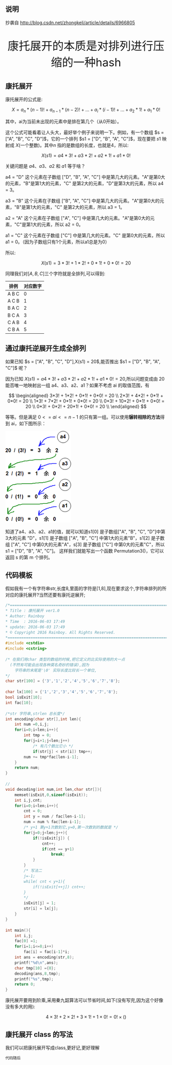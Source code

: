 
## 说明

抄袭自 http://blog.csdn.net/zhongkeli/article/details/6966805


<p style="text-align: center;font-size:35px">康托展开的本质是对排列进行压缩的一种hash</p>

## 康托展开

康托展开的公式是:

```math
X=a_n*(n-1)!+a_{n-1}*(n-2)!+...+a_i*(i-1)!+...+a_2*1!+a_1*0!
```

其中，ai为当前未出现的元素中是排在第几个（从0开始）。


这个公式可能看着让人头大，最好举个例子来说明一下。例如，有一个数组 $s = ["A", "B", "C", "D"]$，它的一个排列 $s1 = ["D", "B", "A", "C"]$，现在要把 $s1$ 映射成 $X$(一个整数)。其中$n$ 指的是数组的长度，也就是4，所以:

$$X(s1) = a4*3! + a3*2! + a2*1! + a1*0!$$

关键问题是 $a4、a3、a2$ 和 $a1$ 等于啥？

a4 = "D" 这个元素在子数组 ["D", "B", "A", "C"] 中是第几大的元素。"A"是第0大的元素，"B"是第1大的元素，"C" 是第2大的元素，"D"是第3大的元素，所以 a4 = 3。

a3 = "B" 这个元素在子数组 ["B", "A", "C"] 中是第几大的元素。"A"是第0大的元素，"B"是第1大的元素，"C" 是第2大的元素，所以 a3 = 1。

a2 = "A" 这个元素在子数组 ["A", "C"] 中是第几大的元素。"A"是第0大的元素，"C"是第1大的元素，所以 a2 = 0。

a1 = "C" 这个元素在子数组 ["C"] 中是第几大的元素。"C" 是第0大的元素，所以 a1 = 0。（因为子数组只有1个元素，所以a1总是为0）

所以:

$$X(s1) = 3*3! + 1*2! + 0*1! + 0*0! = 20$$

同理我们对$[A,B,C]$三个字符就是全排列,可以得到:


| 排例  | 对应数字 |
|-------|----------|
| A B C | 0        |
| A C B | 1        |
| B A C | 2        |
| B C A | 3        |
| C A B | 4        |
| C B A | 5        |


## 通过康托逆展开生成全排列

如果已知 $s = ["A", "B", "C", "D"],X(s1) = 20$,能否推出 $s1 = ["D", "B", "A", "C"]$ 呢？

因为已知 $X(s1) = a4*3! + a3*2! + a2*1! + a1*0! = 20$,所以问题变成由 20 能否唯一地映射出一组 a4、a3、a2、a1？如果不考虑 ai 的取值范围，有

$$
\begin{aligned}
3*3! + 1*2! + 0*1! + 0*0! = 20 \\
2*3! + 4*2! + 0*1! + 0*0! = 20 \\
1*3! + 7*2! + 0*1! + 0*0! = 20 \\
0*3! + 10*2! + 0*1! + 0*0! = 20 \\
0*3! + 0*2! + 20*1! + 0*0! = 20 \\
\end{aligned}
$$

等等。但是满足 $0 <= ai <= n-1$ 的只有第一组。可以使用**辗转相除的方法**得到 ai，如下图所示：

![2](/images/康托展开.png)

知道了a4、a3、a2、a1的值，就可以知道s1[0] 是子数组["A", "B", "C", "D"]中第3大的元素 "D"，s1[1] 是子数组 ["A", "B", "C"] 中第1大的元素"B"，s1[2] 是子数组 ["A", "C"] 中第0大的元素"A"，s[3] 是子数组 ["C"] 中第0大的元素"C"，所以s1 = ["D", "B", "A", "C"]。
这样我们就能写出一个函数 Permutation3()，它可以返回  s 的第 m 个排列。


## 代码模板


假如我有一个有字符串str,长度8,里面的字符是[1,8],现在要求这个,字符串排列的所对应的康托展开?当然还要有康托逆展开;

```c
/*============================================================================
* Title : 康托展开 ver1.0
* Author: Rainboy
* Time  : 2016-06-03 17:49
* update: 2016-06-03 17:49
* © Copyright 2016 Rainboy. All Rights Reserved.
*=============================================================================*/
#include <cstdio>
#include <cstring>

/* 在我们用char 类型的数组的时候,把它定义的比实际使用的大一点
  (不然有可能会出现各种莫名奇妙的错误),因为
    字符串的末尾是'\0' 实际长度比较长一个单位,
*/
char str[100] = {'3','1','2','4','5','6','7','8'};

char lx[100] = {'1','2','3','4','5','6','7','8'};
bool isExit[10];
int fac[10];

/*str 字符串,strlen 总长度*/
int encoding(char str[],int len){
    int num =0,i,j;
    for(i=0;i<len;i++){
        int tmp = 0;
        for(j=i+1;j<len;j++)
            /* 有几个数比它小 */
            if(str[j] < str[i]) tmp++; 
        num += tmp*fac[len-i-1];
    }
    return num;
}

//
void decoding(int num,int len,char str[]){
    memset(isExit,0,sizeof(isExit));
    int i,j,cnt;
    for(i=0;i<len;i++){
        cnt = 0;
        int y = num / fac[len-i-1];
        num = num % fac[len-i-1];
        /* y+1 第y+1次数到它,y=0,第一次数到的数就是 */
        for(j=0;j<len;j++){
            if(!isExit[j]) {
                cnt++;
                if(cnt == y+1)
                    break;
            }
        }
        /* 写法二
        j=-1;
        while( cnt < y+1){
            if(!isExit[++j]) cnt++;
        }
        */
        isExit[j] = 1;
        str[i] = lx[j];
    }
}

int main(){
    int i,j;
    fac[0] =1;
    for(i=1;i<=8;i++)
        fac[i] = fac[i-1]*i;
    int ans = encoding(str,8);
    printf("%d\n",ans);
    char tmp[10] ={0};
    decoding(ans,8,tmp);
    printf("%s",tmp);
    return 0;
}
```

康托展开要用到阶乘,采用秦九韶算法可以节省时间,如下(没有写完,因为这个好像没有多大的用):

```math
4 \times 3! + 2 \times 2! + 3 \times 1! + 1 \times 0!  = 0! \times ()
```


## 康托展开 class 的写法

我们可以把康托展开写成class,更好记,更好理解


```c
代码随后
```

